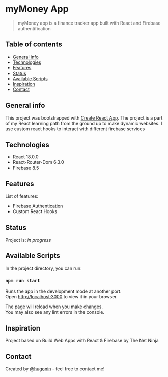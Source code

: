 # myMoney App

> myMoney app is a finance tracker app built with React and Firebase authentification

## Table of contents

- [General info](#general-info)
- [Technologies](#technologies)
- [Features](#features)
- [Status](#status)
- [Available Scripts](#available-scripts)
- [Inspiration](#inspiration)
- [Contact](#contact)

## General info

This project was bootstrapped with [Create React App](https://github.com/facebook/create-react-app).
The project is a part of my React learning path from the ground up to make dynamic websites. I use custom react hooks to interact with different firebase services

## Technologies

- React 18.0.0
- React-Router-Dom 6.3.0
- Firebase 8.5


## Features

List of features:

- Firebase Authentication
- Custom React Hooks


## Status

Project is: _in progress_

## Available Scripts

In the project directory, you can run:

### `npm run start`

Runs the app in the development mode at another port.\
Open [http://localhost:3000](http://localhost:3000) to view it in your browser.

The page will reload when you make changes.\
You may also see any lint errors in the console.

## Inspiration

Project based on Build Web Apps with React & Firebase by The Net Ninja 

## Contact

Created by [@hugonin](https://github.com/hugonin) - feel free to contact me!
